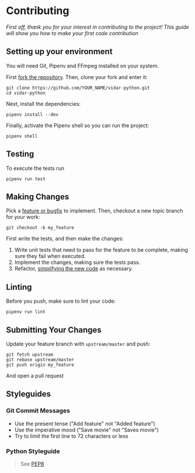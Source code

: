 # Contributing

*First off, thank you for your interest in contributing to the project! This guide will show you how to make your first code contribution*

## Setting up your environment

You will need Git, Pipenv and FFmpeg installed on your system.

First [fork the repository](https://github.com/vidar-python/vidar-python/fork). Then, clone your fork and enter it:
```
git clone https://github.com/YOUR_NAME/vidar-python.git
cd vidar-python
```

Next, install the dependencies:
```
pipenv install --dev
```

Finally, activate the Pipenv shell so you can run the project:
```
pipenv shell
```

## Testing

To execute the tests run
```
pipenv run test
```

## Making Changes

Pick a [feature or bugfix](https://github.com/vidar-python/vidar-python/issues) to implement. Then, checkout a new topic branch for your work:
```
git checkout -b my_feature
```

First write the tests, and then make the changes:

1. Write unit tests that need to pass for the feature to be complete, making sure they fail when executed.
2. Implement the changes, making sure the tests pass.
3. Refactor, [simplifying the new code](https://www.agilealliance.org/glossary/rules-of-simplicity/) as necessary.

## Linting

Before you push, make sure to lint your code:
```
pipenv run lint
```

## Submitting Your Changes

Update your feature branch with `upstream/master` and push:
```
git fetch upstream
git rebase upstream/master
git push origin my_feature
```

And open a pull request

## Styleguides

### Git Commit Messages

- Use the present tense ("Add feature" not "Added feature")
- Use the imperative mood ("Save movie" not "Saves movie")
- Try to limit the first line to 72 characters or less

### Python Styleguide

> See [PEP8](https://www.python.org/dev/peps/pep-0008/#introduction)
